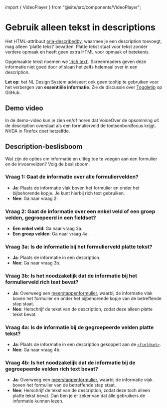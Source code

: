 <!-- @license CC0-1.0 -->

import { VideoPlayer } from "@site/src/components/VideoPlayer";

# Gebruik alleen tekst in descriptions

Het HTML-attribuut [aria-describedby](https://developer.mozilla.org/en-US/docs/Web/Accessibility/ARIA/Attributes/aria-describedby), waarmee je een description toevoegt, mag alleen 'platte tekst' bevatten. Platte tekst staat voor tekst zonder verdere opmaak en heeft geen extra HTML voor opmaak of betekenis.

Opgemaakte tekst noemen we ['rich text'](https://github.com/orgs/nl-design-system/discussions/289). Screenreaders geven deze informatie niet goed door of slaan het zelfs helemaal over in een description.

**Let op**: het NL Design System adviseert ook geen tooltip te gebruiken voor het verbergen van **essentiële informatie**. Zie de discussie over [Toggletip](https://github.com/orgs/nl-design-system/discussions/298) op GitHub.

## Demo video

In de demo-video kun je zien en/of horen dat VoiceOver de opsomming uit de description overslaat als een formulierveld de toetsenbordfocus krijgt. NVDA in Firefox doet hetzelfde.

<VideoPlayer videoId="ejiB-JSJzPE" />

## Description-beslisboom

Wat zijn de opties om informatie en uitleg toe te voegen aan een formulier en de invoervelden?
Volg de beslisboom.

### Vraag 1: Gaat de informatie over alle formuliervelden?

- **Ja**: Plaats de informatie vlak boven het formulier en onder het bijbehorende kopje. Je kunt hierbij rich text gebruiken.
- **Nee**: Ga naar vraag 2.

### Vraag 2: Gaat de informatie over een enkel veld of een groep velden, gegroepeerd in een fieldset?

- **Een enkel veld**: Ga naar vraag 3a.
- **Een groep velden**: Ga naar vraag 4a.

### Vraag 3a: Is de informatie bij het formulierveld platte tekst?

- **Ja**: Plaats de informatie in een description.
- **Nee**: Ga naar vraag 3b.

### Vraag 3b: Is het noodzakelijk dat de informatie bij het formulierveld rich text bevat?

- **Ja**: Overweeg een [meerstappenformulier](/richtlijnen/formulieren/meerdere-stappen/), waarbij de informatie vlak boven het formulier en onder het bijbehorende kopje van de betreffende stap staat.
- **Nee**: Herschrijf de tekst van de description, zodat deze alleen platte tekst bevat.

### Vraag 4a: Is de informatie bij de gegroepeerde velden platte tekst?

- **Ja**: Plaats de informatie in een description gekoppelt aan de [`<fieldset>`](/richtlijnen/formulieren/descriptions/plaatsing-bij-fieldset).
- **Nee**: Ga naar vraag 4b.

### Vraag 4b: Is het noodzakelijk dat de informatie bij de gegroepeerde velden rich text bevat?

- **Ja**: Overweeg een [meerstappenformulier](/richtlijnen/formulieren/meerdere-stappen/), waarbij de informatie vlak boven het formulier van de betreffende stap staat.
- **Nee**: Herschrijf de tekst van de description, zodat deze toch alleen platte tekst bevat. Dan ben je er zeker van dat àlle gebruikers de informatie kunnen lezen.
